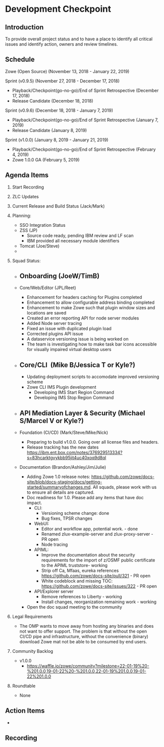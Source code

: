 # Development Checkpoint

Introduction
------------
To provide overall project status and to have a place to identify all critical issues and identify action, owners and review timelines.

Schedule
--------
Zowe (Open Source) (November 13, 2018 - January 22, 2019)

Sprint (v0.9.5) (November 27, 2018 - December 17, 2018)
- Playback/Checkpoint(go-no-go)/End of Sprint Retrospective (December 17, 2018)
- Release Candidate (December 18, 2018)

Sprint (v0.9.6) (December 18, 2018 - January 7, 2019)
- Playback/Checkpoint(go-no-go)/End of Sprint Retrospective (January 7, 2019)
- Release Candidate (January 8, 2019)

Sprint (v1.0.0) (January 8, 2019 - January 21, 2019)
- Playback/Checkpoint(go-no-go)/End of Sprint Retrospective (February 4, 2019)
- Zowe 1.0.0 GA (February 5, 2019)

Agenda Items
------------
1. Start Recording
2. ZLC Updates
3. Current Release and Build Status (Jack/Mark)
4. Planning:
    - SSO Integration Status
    - ZSS (JP)
        - Source code ready, pending IBM review and LF scan
        - IBM provided all necessary module identifiers
    - Tomcat (Joe/Steve)
    -
5. Squad Status:
    - Onboarding (JoeW/TimB)
      -

    - Core/Web/Editor (JPL/Reet)
      - Enhancement for headers caching for Plugins completed
      - Enhancement to allow configurable address binding completed
      - Enhancement to make Zowe such that plugin window sizes and locations are saved
      - Created an error reporting API for node server modules
      - Added Node server tracing
      - Fixed an issue with duplicated plugin load
      - Corrected plugins API issue
      - A dataservice versioning issue is being worked on
      - The team is investigating how to make task bar icons accessible for visually impaired virtual desktop users

    - Core/CLI  (Mike B/Jessica T or Kyle?)
      -

      - Updating deployment scripts to accomodate improved versioning scheme
      - Zowe CLI IMS Plugin development
        - Developing IMS Start Region Command
        - Developing IMS Stop Region Command

    - API Mediation Layer & Security (Michael S/Marcel V or Kyle?)
      -
    - Foundation (CI/CD) (Mark/Steve/Mike/Nick)
      - Preparing to build v1.0.0. Going over all license files and headers.
      - Release tracking has the new dates https://ibm.ent.box.com/notes/376929513334?s=83hcarktgvykbb95jit4uc40xoq9d8ql

    - Documentation (Brandon/Ashley/Jim/Julie)

      - Adding Zowe 1.0 release notes: https://github.com/zowe/docs-site/blob/docs-staging/docs/getting-started/summaryofchanges.md. All squads, please work with us to ensure all details are captured.
      - Doc readiness for 1.0. Please add any items that have doc impact.
        - CLI:
           - Versioning scheme change: done
           - Bug fixes, TPSR changes
        - WebUI: 
           - Editor and workflow app, potential work. - done
           - Renamed zlux-example-server and zlux-proxy-server - PR open
           - Node tracing 
        - APIML:
          - Improve the documentation about the security requirements for the import of z/OSMF public certificate to the APIML truststore- working 
          - Strip off Ca, Mfaas, eureka references https://github.com/zowe/docs-site/pull/321 - PR open
          - White codeblock and missing TOC: https://github.com/zowe/docs-site/issues/322 - PR open
        - API/Explorer server 
          - Remove references to Liberty - working 
          - Install changes, reorganization remaining work - working          
      - Open the doc squad meeting to the community

6. Legal Requirements
    - The OMP wants to move away from hosting any binaries and does not want to offer support. The problem is that without the open CI/CD pipe and infrastructure, without the convenience (binary) download Zowe mat not be able to be consumed by end users.

7. Community Backlog
    - v1.0.0
      - https://waffle.io/zowe/community?milestone=22-01-19%20-%201.0.0,19-01-22%20-%201.0.0,22-01-19%201.0.0,19-01-22%201.0.0
8. Roundtable
    - None

Action Items
------------
-


Recording
-------------------------
